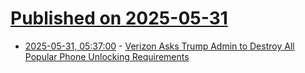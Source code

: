 # [Published on 2025-05-31](index.md)

* [2025-05-31, 05:37:00](https://soylentnews.org/article.pl?sid=25/05/30/041203&from=rss) - [Verizon Asks Trump Admin to Destroy All Popular Phone Unlocking Requirements](https://soylentnews.org/article.pl?sid=25/05/30/041203&from=rss)

